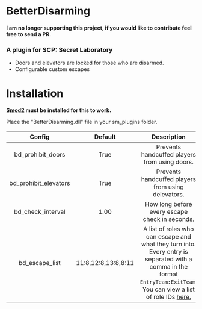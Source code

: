 # BetterDisarming

**I am no longer supporting this project, if you would like to contribute feel free to send a PR.**

### A plugin for SCP: Secret Laboratory

- Doors and elevators are locked for those who are disarmed.
- Configurable custom escapes

# Installation

**[Smod2](https://github.com/Grover-c13/Smod2) must be installed for this to work.**

Place the "BetterDisarming.dll" file in your sm_plugins folder.

| Config        |  Default          | Description  |
| :-------------: | :-----:|:-----:|
| bd_prohibit_doors | True | Prevents handcuffed players from using doors.  |
| bd_prohibit_elevators | True | Prevents handcuffed players from using delevators. |
| bd_check_interval | 1.00 | How long before every escape check in seconds. |
| bd_escape_list | 11:8,12:8,13:8,8:11 | A list of roles who can escape and what they turn into. Every entry is separated with a comma in the format `EntryTeam:ExitTeam`. You can view a list of role IDs [here.](https://github.com/Cyanox62/BetterDisarming/wiki/Role-IDs) |

